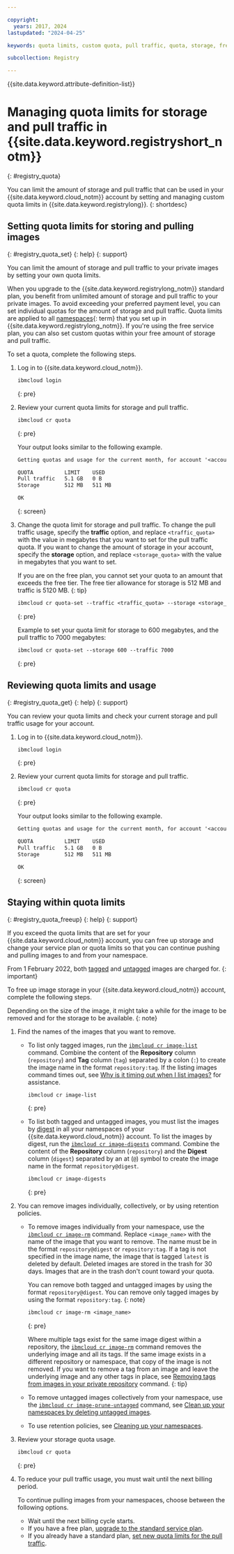 ```yaml
---

copyright:
  years: 2017, 2024
lastupdated: "2024-04-25"

keywords: quota limits, custom quota, pull traffic, quota, storage, free up space, decrease storage, images, traffic, account

subcollection: Registry

---
```


{{site.data.keyword.attribute-definition-list}}

# Managing quota limits for storage and pull traffic in {{site.data.keyword.registryshort_notm}}
{: #registry_quota}

You can limit the amount of storage and pull traffic that can be used in your {{site.data.keyword.cloud_notm}} account by setting and managing custom quota limits in {{site.data.keyword.registrylong}}.
{: shortdesc}

## Setting quota limits for storing and pulling images
{: #registry_quota_set}
{: help}
{: support}

You can limit the amount of storage and pull traffic to your private images by setting your own quota limits.

When you upgrade to the {{site.data.keyword.registrylong_notm}} standard plan, you benefit from unlimited amount of storage and pull traffic to your private images. To avoid exceeding your preferred payment level, you can set individual quotas for the amount of storage and pull traffic. Quota limits are applied to all [namespaces](#x2031005){: term} that you set up in {{site.data.keyword.registrylong_notm}}. If you're using the free service plan, you can also set custom quotas within your free amount of storage and pull traffic.

To set a quota, complete the following steps.

1. Log in to {{site.data.keyword.cloud_notm}}.

    ```txt
    ibmcloud login
    ```
    {: pre}

2. Review your current quota limits for storage and pull traffic.

    ```txt
    ibmcloud cr quota
    ```
    {: pre}

    Your output looks similar to the following example.

    ```txt
    Getting quotas and usage for the current month, for account '<account_owner> Account'...

    QUOTA          LIMIT    USED
    Pull traffic   5.1 GB   0 B
    Storage        512 MB   511 MB

    OK
    ```
    {: screen}

3. Change the quota limit for storage and pull traffic. To change the pull traffic usage, specify the **traffic** option, and replace `<traffic_quota>` with the value in megabytes that you want to set for the pull traffic quota. If you want to change the amount of storage in your account, specify the **storage** option, and replace `<storage_quota>` with the value in megabytes that you want to set.

    If you are on the free plan, you cannot set your quota to an amount that exceeds the free tier. The free tier allowance for storage is 512 MB and traffic is 5120 MB.
    {: tip}

    ```txt
    ibmcloud cr quota-set --traffic <traffic_quota> --storage <storage_quota>
    ```
    {: pre}

    Example to set your quota limit for storage to 600 megabytes, and the pull traffic to 7000 megabytes:

    ```txt
    ibmcloud cr quota-set --storage 600 --traffic 7000
    ```
    {: pre}

## Reviewing quota limits and usage
{: #registry_quota_get}
{: help}
{: support}

You can review your quota limits and check your current storage and pull traffic usage for your account.

1. Log in to {{site.data.keyword.cloud_notm}}.

    ```txt
    ibmcloud login
    ```
    {: pre}

2. Review your current quota limits for storage and pull traffic.

    ```txt
    ibmcloud cr quota
    ```
    {: pre}

    Your output looks similar to the following example.

    ```txt
    Getting quotas and usage for the current month, for account '<account_owner> Account'...

    QUOTA          LIMIT    USED
    Pull traffic   5.1 GB   0 B
    Storage        512 MB   511 MB

    OK
    ```
    {: screen}

## Staying within quota limits
{: #registry_quota_freeup}
{: help}
{: support}

If you exceed the quota limits that are set for your {{site.data.keyword.cloud_notm}} account, you can free up storage and change your service plan or quota limits so that you can continue pushing and pulling images to and from your namespace.

From 1 February 2022, both [tagged](/docs/Registry?topic=Registry-registry_overview#overview_elements_tag) and [untagged](/docs/Registry?topic=Registry-registry_overview#overview_elements_untagged) images are charged for.
{: important}

To free up image storage in your {{site.data.keyword.cloud_notm}} account, complete the following steps.

Depending on the size of the image, it might take a while for the image to be removed and for the storage to be available.
{: note}

1. Find the names of the images that you want to remove.
    - To list only tagged images, run the [`ibmcloud cr image-list`](/docs/Registry?topic=Registry-containerregcli#bx_cr_image_list) command. Combine the content of the **Repository** column (`repository`) and **Tag** column (`tag`) separated by a colon (`:`) to create the image name in the format `repository:tag`. If the listing images command times out, see [Why is it timing out when I list images?](/docs/Registry?topic=Registry-troubleshoot-image-timeout) for assistance.

      ```txt
      ibmcloud cr image-list
      ```
      {: pre}

    - To list both tagged and untagged images, you must list the images by [digest](/docs/Registry?topic=Registry-registry_overview#overview_elements_digest) in all your namespaces of your {{site.data.keyword.cloud_notm}} account. To list the images by digest, run the [`ibmcloud cr image-digests`](/docs/Registry?topic=Registry-containerregcli#bx_cr_image_digests) command. Combine the content of the **Repository** column (`repository`) and the **Digest** column (`digest`) separated by an at (`@`) symbol to create the image name in the format `repository@digest`.

      ```txt
      ibmcloud cr image-digests
      ```
      {: pre}

2. You can remove images individually, collectively, or by using retention policies.

   - To remove images individually from your namespace, use the [`ibmcloud cr image-rm`](/docs/Registry?topic=Registry-containerregcli#bx_cr_image_rm) command. Replace `<image_name>` with the name of the image that you want to remove. The name must be in the format `repository@digest` or `repository:tag`. If a tag is not specified in the image name, the image that is tagged `latest` is deleted by default. Deleted images are stored in the trash for 30 days. Images that are in the trash don't count toward your quota.

        You can remove both tagged and untagged images by using the format `repository@digest`. You can remove only tagged images by using the format `repository:tag`.
        {: note}

        ```txt
        ibmcloud cr image-rm <image_name>
        ```
        {: pre}

        Where multiple tags exist for the same image digest within a repository, the [`ibmcloud cr image-rm`](/docs/Registry?topic=Registry-containerregcli#bx_cr_image_rm) command removes the underlying image and all its tags. If the same image exists in a different repository or namespace, that copy of the image is not removed. If you want to remove a tag from an image and leave the underlying image and any other tags in place, see [Removing tags from images in your private repository](/docs/Registry?topic=Registry-registry_images_#registry_images_untag) command.
        {: tip}

   - To remove untagged images collectively from your namespace, use the [`ibmcloud cr image-prune-untagged`](/docs/Registry?topic=Registry-containerregcli#ic_cr_image_prune_untagged) command, see [Clean up your namespaces by deleting untagged images](/docs/Registry?topic=Registry-registry_retention#retention_images_untagged).

   - To use retention policies, see [Cleaning up your namespaces](/docs/Registry?topic=Registry-registry_retention).

3. Review your storage quota usage.

    ```txt
    ibmcloud cr quota
    ```
    {: pre}

4. To reduce your pull traffic usage, you must wait until the next billing period.

    To continue pulling images from your namespaces, choose between the following options.

    - Wait until the next billing cycle starts.
    - If you have a free plan, [upgrade to the standard service plan](/docs/Registry?topic=Registry-registry_overview#registry_plan_upgrade).
    - If you already have a standard plan, [set new quota limits for the pull traffic](#registry_quota_set).
